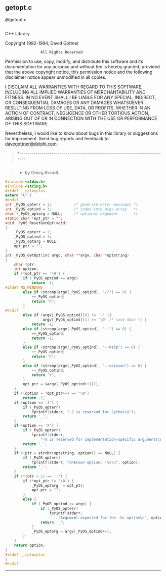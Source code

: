 getopt.c
-----------


@getopt.c
```c
```

 <RCS keywords>

 C++ Library

 Copyright 1992-1994, David Gottner

                    All Rights Reserved

 Permission to use, copy, modify, and distribute this software and its
 documentation for any purpose and without fee is hereby granted,
 provided that the above copyright notice, this permission notice and
 the following disclaimer notice appear unmodified in all copies.

 I DISCLAIM ALL WARRANTIES WITH REGARD TO THIS SOFTWARE, INCLUDING ALL
 IMPLIED WARRANTIES OF MERCHANTABILITY AND FITNESS.  IN NO EVENT SHALL I
 BE LIABLE FOR ANY SPECIAL, INDIRECT, OR CONSEQUENTIAL DAMAGES OR ANY
 DAMAGES WHATSOEVER RESULTING FROM LOSS OF USE, DATA, OR PROFITS, WHETHER
 IN AN ACTION OF CONTRACT, NEGLIGENCE OR OTHER TORTIOUS ACTION, ARISING OUT
 OF OR IN CONNECTION WITH THE USE OR PERFORMANCE OF THIS SOFTWARE.

 Nevertheless, I would like to know about bugs in this library or
 suggestions for improvment.  Send bug reports and feedback to
 davegottner@delphi.com.
>*---------------------------------------------------------------------------

```c
```

>* by Georg Brandl.

```c
#include <stdio.h>
#include <string.h>
#ifdef __cplusplus
extern "C" {
#endif
int _PyOS_opterr = 1;          /* generate error messages */
int _PyOS_optind = 1;          /* index into argv array   */
char *_PyOS_optarg = NULL;     /* optional argument       */
static char *opt_ptr = "";
void _PyOS_ResetGetOpt(void)
{
    _PyOS_opterr = 1;
    _PyOS_optind = 1;
    _PyOS_optarg = NULL;
    opt_ptr = "";
}
int _PyOS_GetOpt(int argc, char **argv, char *optstring)
{
    char *ptr;
    int option;
    if (*opt_ptr == '\0') {
        if (_PyOS_optind >= argc)
            return -1;
#ifdef MS_WINDOWS
        else if (strcmp(argv[_PyOS_optind], "/?") == 0) {
            ++_PyOS_optind;
            return 'h';
        }
#endif
        else if (argv[_PyOS_optind][0] != '-' ||
                 argv[_PyOS_optind][1] == '\0' /* lone dash */ )
            return -1;
        else if (strcmp(argv[_PyOS_optind], "--") == 0) {
            ++_PyOS_optind;
            return -1;
        }
        else if (strcmp(argv[_PyOS_optind], "--help") == 0) {
            ++_PyOS_optind;
            return 'h';
        }
        else if (strcmp(argv[_PyOS_optind], "--version") == 0) {
            ++_PyOS_optind;
            return 'V';
        }
        opt_ptr = &argv[_PyOS_optind++][1];
    }
    if ((option = *opt_ptr++) == '\0')
        return -1;
    if (option == 'J') {
        if (_PyOS_opterr)
            fprintf(stderr, "-J is reserved for Jython\n");
        return '_';
    }
    if (option == 'X') {
        if (_PyOS_opterr)
            fprintf(stderr,
                "-X is reserved for implementation-specific arguments\n");
        return '_';
    }
    if ((ptr = strchr(optstring, option)) == NULL) {
        if (_PyOS_opterr)
            fprintf(stderr, "Unknown option: -%c\n", option);
        return '_';
    }
    if (*(ptr + 1) == ':') {
        if (*opt_ptr != '\0') {
            _PyOS_optarg  = opt_ptr;
            opt_ptr = "";
        }
        else {
            if (_PyOS_optind >= argc) {
                if (_PyOS_opterr)
                    fprintf(stderr,
                        "Argument expected for the -%c option\n", option);
                return '_';
            }
            _PyOS_optarg = argv[_PyOS_optind++];
        }
    }
    return option;
}
#ifdef __cplusplus
}
#endif
```
___